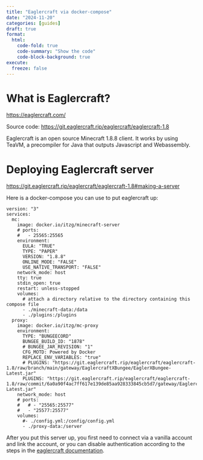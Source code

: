 ```yaml
---
title: "Eaglercraft via docker-compose"
date: "2024-11-20"
categories: [guides]
draft: true
format:
  html:
    code-fold: true
    code-summary: "Show the code"
    code-block-background: true
execute:
  freeze: false
---
```



# What is Eaglercraft?

<https://eaglercraft.com/>

Source code: <https://git.eaglercraft.rip/eaglercraft/eaglercraft-1.8>

Eaglercraft is an open source Minecraft 1.8.8 client. It works by using TeaVM, a precompiler for Java that outputs Javascript and Webassembly. 



# Deploying Eaglercraft server

<https://git.eaglercraft.rip/eaglercraft/eaglercraft-1.8#making-a-server>


Here is a docker-compose you can use to put eaglercraft up:

```{.yaml}
version: "3"
services:
  mc:
    image: docker.io/itzg/minecraft-server
    # ports:
    #   - 25565:25565
    environment:
      EULA: "TRUE"
      TYPE: "PAPER"
      VERSION: "1.8.8"
      ONLINE_MODE: "FALSE"
      USE_NATIVE_TRANSPORT: "FALSE"
    network_mode: host
    tty: true
    stdin_open: true
    restart: unless-stopped
    volumes:
      # attach a directory relative to the directory containing this compose file
      - ./minecraft-data:/data
      - ./plugins:/plugins
  proxy:
    image: docker.io/itzg/mc-proxy
    environment:
      TYPE: "BUNGEECORD"
      BUNGEE_BUILD_ID: "1878"
      # BUNGEE_JAR_REVISION: "1"
      CFG_MOTD: Powered by Docker
      REPLACE_ENV_VARIABLES: "true"
      # PLUGINS: "https://git.eaglercraft.rip/eaglercraft/eaglercraft-1.8/raw/branch/main/gateway/EaglercraftXBungee/EaglerXBungee-Latest.jar"
      PLUGINS: "https://git.eaglercraft.rip/eaglercraft/eaglercraft-1.8/raw/commit/6a0a90f4ac7ff617e139de85aa928333845cb5d7/gateway/EaglercraftXBungee/EaglerXBungee-Latest.jar"
    network_mode: host
    # ports:
    #   # - "25565:25577"
    #   - "25577:25577"
    volumes:
      #- ./config.yml:/config/config.yml
      - ./proxy-data:/server

```

After you put this server up, you first need to connect via a vanilla account and link the account, or you can disable authentication according to the steps in the [eaglercraft documentation](https://git.eaglercraft.rip/eaglercraft/eaglercraft-1.8/src/branch/main/README_EAGLERXBUNGEE.md#authserviceyml).
